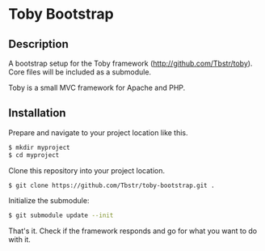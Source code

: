 Toby Bootstrap
==================


Description
-----------

A bootstrap setup for the Toby framework (http://github.com/Tbstr/toby). Core files will be included as a submodule.

Toby is a small MVC framework for Apache and PHP.


Installation
------------

Prepare and navigate to your project location like this.

```bash
$ mkdir myproject
$ cd myproject
```

Clone this repository into your project location.

```bash
$ git clone https://github.com/Tbstr/toby-bootstrap.git .
```

Initialize the submodule:

```bash
$ git submodule update --init
```


That's it. Check if the framework responds and go for what you want to do with it.

